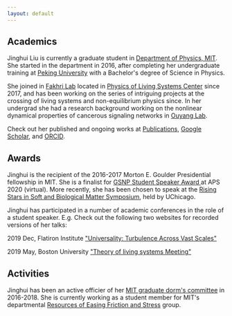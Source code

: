 ```yaml
---
layout: default
---
```

## Academics
Jinghui Liu is currently a graduate student in <a href="https://web.mit.edu/physics/">Department of Physics, MIT</a>. She started in the department in 2016, after completing her undergraduate training at <a href="http://english.pku.edu.cn">Peking University</a> with a Bachelor's degree of Science in Physics.

She joined in <a href="https://www.fakhrilab.com">Fakhri Lab</a> located in <a href="https://cpls.scripts.mit.edu/wordpress/">Physics of Living Systems Center</a> since 2017, and has been working on the series of intriguing projects at the crossing of living systems and non-equilibrium physics since. In her undergrad she had a research background working on the nonlinear dynamical properties of cancerous signaling networks in <a href="http://www.aais.pku.edu.cn/en/cqb/showproduct.php?id=230">Ouyang Lab</a>.

Check out her published and ongoing works at [Publications](./pub-page.html), <a href="https://scholar.google.com/citations?user=UaZr6oIAAAAJ&hl=en">Google Scholar</a>, and <a href="https://orcid.org/0000-0003-2770-8415">ORCID</a>.

## Awards
Jinghui is the recipient of the 2016-2017 Morton E. Goulder Presidential fellowship in MIT. She is a finalist for <a href="https://www.aps.org/units/gsnp/awards/student-speaker.cfm"> GSNP Student Speaker Award </a> at APS 2020 (virtual). More recently, she has been chosen to speak at the <a href="https://mrsec.uchicago.edu/education/for-our-research-community/rising-stars-in-soft-and-biological-matter/">Rising Stars in Soft and Biological Matter Symposium</a>, held by UChicago. 

Jinghui has participated in a number of academic conferences in the role of a student speaker. E.g. Check out the following two websites for recorded versions of her talks:

<p style="textalign:center;">
2019 Dec, Flatiron Institute <a href="https://www.simonsfoundation.org/event/universality-turbulence-across-vast-scales-598/">"Universality: Turbulence Across Vast Scales"</a>
</p>
<p style="textalign:center;">
2019 May, Boston University <a href="http://physics.bu.edu/theory-living-systems/meetings/2019.html">"Theory of living systems Meeting"</a>
</p>

## Activities
Jinghui has been an active officier of her <a href="http://eh.mit.edu/index.php/officers/">MIT graduate dorm's committee</a> in 2016-2018. She is currently working as a student member for MIT's departmental <a href="https://physrefs.mit.edu/about-us">Resources of Easing Friction and Stress</a> group. 